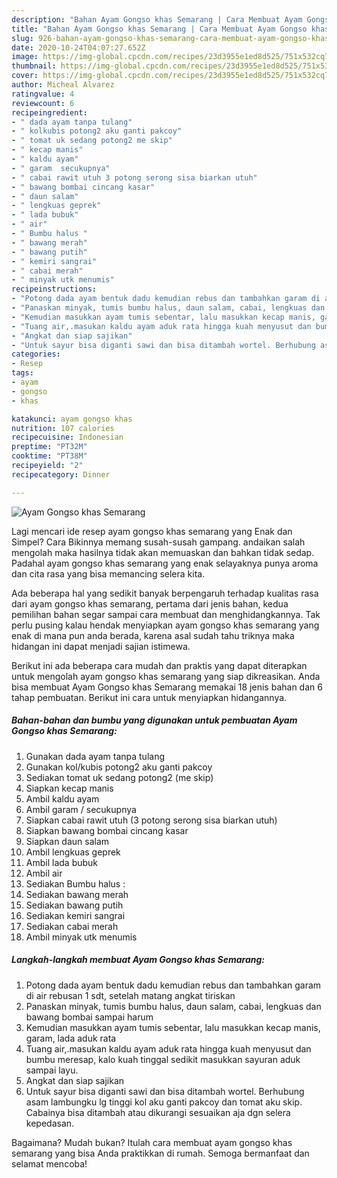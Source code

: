 ```yaml
---
description: "Bahan Ayam Gongso khas Semarang | Cara Membuat Ayam Gongso khas Semarang Yang Mudah Dan Praktis"
title: "Bahan Ayam Gongso khas Semarang | Cara Membuat Ayam Gongso khas Semarang Yang Mudah Dan Praktis"
slug: 926-bahan-ayam-gongso-khas-semarang-cara-membuat-ayam-gongso-khas-semarang-yang-mudah-dan-praktis
date: 2020-10-24T04:07:27.652Z
image: https://img-global.cpcdn.com/recipes/23d3955e1ed8d525/751x532cq70/ayam-gongso-khas-semarang-foto-resep-utama.jpg
thumbnail: https://img-global.cpcdn.com/recipes/23d3955e1ed8d525/751x532cq70/ayam-gongso-khas-semarang-foto-resep-utama.jpg
cover: https://img-global.cpcdn.com/recipes/23d3955e1ed8d525/751x532cq70/ayam-gongso-khas-semarang-foto-resep-utama.jpg
author: Micheal Alvarez
ratingvalue: 4
reviewcount: 6
recipeingredient:
- " dada ayam tanpa tulang"
- " kolkubis potong2 aku ganti pakcoy"
- " tomat uk sedang potong2 me skip"
- " kecap manis"
- " kaldu ayam"
- " garam  secukupnya"
- " cabai rawit utuh 3 potong serong sisa biarkan utuh"
- " bawang bombai cincang kasar"
- " daun salam"
- " lengkuas geprek"
- " lada bubuk"
- " air"
- " Bumbu halus "
- " bawang merah"
- " bawang putih"
- " kemiri sangrai"
- " cabai merah"
- " minyak utk menumis"
recipeinstructions:
- "Potong dada ayam bentuk dadu kemudian rebus dan tambahkan garam di air rebusan 1 sdt, setelah matang angkat tiriskan"
- "Panaskan minyak, tumis bumbu halus, daun salam, cabai, lengkuas dan bawang bombai sampai harum"
- "Kemudian masukkan ayam tumis sebentar, lalu masukkan kecap manis, garam, lada aduk rata"
- "Tuang air,.masukan kaldu ayam aduk rata hingga kuah menyusut dan bumbu meresap, kalo kuah tinggal sedikit masukkan sayuran aduk sampai layu."
- "Angkat dan siap sajikan"
- "Untuk sayur bisa diganti sawi dan bisa ditambah wortel. Berhubung asam lambungku lg tinggi kol aku ganti pakcoy dan tomat aku skip. Cabainya bisa ditambah atau dikurangi sesuaikan aja dgn selera kepedasan."
categories:
- Resep
tags:
- ayam
- gongso
- khas

katakunci: ayam gongso khas 
nutrition: 107 calories
recipecuisine: Indonesian
preptime: "PT32M"
cooktime: "PT38M"
recipeyield: "2"
recipecategory: Dinner

---
```



![Ayam Gongso khas Semarang](https://img-global.cpcdn.com/recipes/23d3955e1ed8d525/751x532cq70/ayam-gongso-khas-semarang-foto-resep-utama.jpg)

Lagi mencari ide resep ayam gongso khas semarang yang Enak dan Simpel? Cara Bikinnya memang susah-susah gampang. andaikan salah mengolah maka hasilnya tidak akan memuaskan dan bahkan tidak sedap. Padahal ayam gongso khas semarang yang enak selayaknya punya aroma dan cita rasa yang bisa memancing selera kita.



Ada beberapa hal yang sedikit banyak berpengaruh terhadap kualitas rasa dari ayam gongso khas semarang, pertama dari jenis bahan, kedua pemilihan bahan segar sampai cara membuat dan menghidangkannya. Tak perlu pusing kalau hendak menyiapkan ayam gongso khas semarang yang enak di mana pun anda berada, karena asal sudah tahu triknya maka hidangan ini dapat menjadi sajian istimewa.


Berikut ini ada beberapa cara mudah dan praktis yang dapat diterapkan untuk mengolah ayam gongso khas semarang yang siap dikreasikan. Anda bisa membuat Ayam Gongso khas Semarang memakai 18 jenis bahan dan 6 tahap pembuatan. Berikut ini cara untuk menyiapkan hidangannya.

<!--inarticleads1-->

##### Bahan-bahan dan bumbu yang digunakan untuk pembuatan Ayam Gongso khas Semarang:

1. Gunakan  dada ayam tanpa tulang
1. Gunakan  kol/kubis potong2 aku ganti pakcoy
1. Sediakan  tomat uk sedang potong2 (me skip)
1. Siapkan  kecap manis
1. Ambil  kaldu ayam
1. Ambil  garam / secukupnya
1. Siapkan  cabai rawit utuh (3 potong serong sisa biarkan utuh)
1. Siapkan  bawang bombai cincang kasar
1. Siapkan  daun salam
1. Ambil  lengkuas geprek
1. Ambil  lada bubuk
1. Ambil  air
1. Sediakan  Bumbu halus :
1. Sediakan  bawang merah
1. Sediakan  bawang putih
1. Sediakan  kemiri sangrai
1. Sediakan  cabai merah
1. Ambil  minyak utk menumis




<!--inarticleads2-->

##### Langkah-langkah membuat Ayam Gongso khas Semarang:

1. Potong dada ayam bentuk dadu kemudian rebus dan tambahkan garam di air rebusan 1 sdt, setelah matang angkat tiriskan
1. Panaskan minyak, tumis bumbu halus, daun salam, cabai, lengkuas dan bawang bombai sampai harum
1. Kemudian masukkan ayam tumis sebentar, lalu masukkan kecap manis, garam, lada aduk rata
1. Tuang air,.masukan kaldu ayam aduk rata hingga kuah menyusut dan bumbu meresap, kalo kuah tinggal sedikit masukkan sayuran aduk sampai layu.
1. Angkat dan siap sajikan
1. Untuk sayur bisa diganti sawi dan bisa ditambah wortel. Berhubung asam lambungku lg tinggi kol aku ganti pakcoy dan tomat aku skip. Cabainya bisa ditambah atau dikurangi sesuaikan aja dgn selera kepedasan.




Bagaimana? Mudah bukan? Itulah cara membuat ayam gongso khas semarang yang bisa Anda praktikkan di rumah. Semoga bermanfaat dan selamat mencoba!
